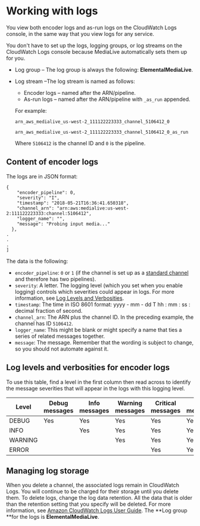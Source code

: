 # Working with logs<a name="working-with-logs"></a>

You view both encoder logs and as\-run logs on the CloudWatch Logs console, in the same way that you view logs for any service\. 

You don't have to set up the logs, logging groups, or log streams on the CloudWatch Logs console because MediaLive automatically sets them up for you\. 
+ Log group – The log group is always the following: **ElementalMediaLive**\.
+ Log stream –The log stream is named as follows:
  + Encoder logs – named after the ARN/pipeline\. 
  + As\-run logs – named after the ARN/pipeline with `_as_run` appended\.

  For example:

  `arn_aws_medialive_us-west-2_111122223333_channel_5106412_0`

  `arn_aws_medialive_us-west-2_111122223333_channel_5106412_0_as_run`

  Where `5106412` is the channel ID and `0` is the pipeline\.

## Content of encoder logs<a name="content-logs"></a>

The logs are in JSON format:

```
{
    "encoder_pipeline": 0,
    "severity": "I",
    "timestamp": "2018-05-21T16:36:41.650318",
    "channel_arn": "arn:aws:medialive:us-west-2:111122223333:channel:5106412",
    "logger_name": "",
    "message": "Probing input media..."
  },  
.
.
.
]
```

The data is the following:
+ `encoder_pipeline`: `0` or `1` \(if the channel is set up as a [standard channel](channel-class.md) and therefore has two pipelines\)\.
+ `severity`: A letter\. The logging level \(which you set when you enable logging\) controls which severities could appear in logs\. For more information, see [Log Levels and Verbosities](#log-levels)\.
+ `timestamp`: The time in ISO 8601 format: yyyy \- mm \- dd T hh : mm : ss : decimal fraction of second\.
+ `channel_arn`: The ARN plus the channel ID\. In the preceding example, the channel has ID `5106412`\.
+ `logger_name`: This might be blank or might specify a name that ties a series of related messages together\.
+ `message`: The message\. Remember that the wording is subject to change, so you should not automate against it\.

## Log levels and verbosities for encoder logs<a name="log-levels"></a>

To use this table, find a level in the first column then read across to identify the message severities that will appear in the logs with this logging level\.


| Level | Debug messages | Info messages | Warning messages | Critical messages | Fatal messages | 
| --- | --- | --- | --- | --- | --- | 
| DEBUG | Yes | Yes | Yes | Yes | Yes | 
| INFO |  | Yes | Yes | Yes | Yes | 
| WARNING |  |  | Yes | Yes | Yes | 
| ERROR |  |  |  | Yes | Yes | 

## Managing log storage<a name="manage-log-storage"></a>

When you delete a channel, the associated logs remain in CloudWatch Logs\. You will continue to be charged for their storage until you delete them\. To delete logs, change the log data retention\. All the data that is older than the retention setting that you specify will be deleted\. For more information, see [Amazon CloudWatch Logs User Guide](https://docs.aws.amazon.com/AmazonCloudWatch/latest/logs/Working-with-log-groups-and-streams.html)\. The **Log group **for the logs is **ElementalMediaLive**\. 